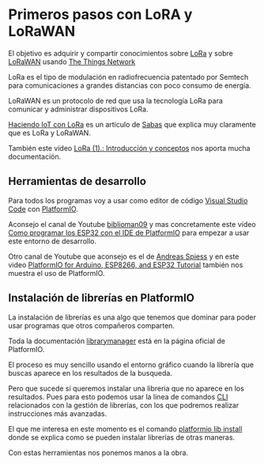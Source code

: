# Primeros pasos con LoRA y LoRaWAN

El objetivo es adquirir y compartir conocimientos sobre [LoRa]() y sobre [LoRaWAN]() usando [The Things Network](https://www.thethingsnetwork.org/)

LoRa es el tipo de modulación en radiofrecuencia patentado por Semtech para comunicaciones a grandes distancias con poco consumo de energía.

LoRaWAN es un protocolo de red que usa la tecnología LoRa para comunicar y administrar dispositivos LoRa. 

[Haciendo IoT con LoRa](https://medium.com/beelan/haciendo-iot-con-lora-cap%C3%ADtulo-1-qu%C3%A9-es-lora-y-lorawan-8c08d44208e8) es un artículo de [Sabas](https://medium.com/@Sabasacustico) que explica muy claramente que es LoRa y LoRaWAN. 

También este vídeo [LoRa (1).: Introducción y conceptos](https://www.youtube.com/watch?v=qs7Lz9g-mgg) nos aporta mucha documentación. 


## Herramientas de desarrollo

Para todos los programas voy a usar como editor de código [Visual Studio Code](https://code.visualstudio.com/) con [PlatformIO](https://platformio.org/). 

Aconsejo el canal de Youtube [biblioman09](https://www.youtube.com/channel/UC9OHtNnklTrMj9pDu4XiVRQ) y mas concretamente este vídeo [Como programar los ESP32 con el IDE de PlatformIO](https://www.youtube.com/watch?v=TNWt_dXdoIU) para empezar a usar este entorno de desarrollo. 

Otro canal de Youtube que aconsejo es el de [Andreas Spiess](https://www.youtube.com/channel/UCu7_D0o48KbfhpEohoP7YSQ) y en este video [PlatformIO for Arduino, ESP8266, and ESP32 Tutorial](https://www.youtube.com/watch?v=0poh_2rBq7E) también nos muestra el uso de PlatformIO.


## Instalación de librerías en PlatformIO

La instalación de librerías es una algo que tenemos que dominar para poder usar programas que otros compañeros comparten. 

Toda la documentación [librarymanager](https://docs.platformio.org/en/latest/librarymanager/index.html) está en la página oficial de PlatformIO.  

El proceso es muy sencillo usando el entorno gráfico cuando la librería que buscas aparece en los resultados de la busqueda.  

Pero que sucede si queremos instalar una libreria que no aparece en los resultados. Pues para esto podemos usar la linea de comandos [CLI](https://docs.platformio.org/en/latest/librarymanager/quickstart.html#cli-guide) relacionados con la gestión de librerías, con los que podremos realizar instrucciones más avanzadas.


El que me interesa en este momento es el comando [platformio lib install](https://docs.platformio.org/en/latest/userguide/lib/cmd_install.html#usage) donde se explica como se pueden instalar librerías de otras maneras. 


Con estas herramientas nos ponemos manos a la obra.


